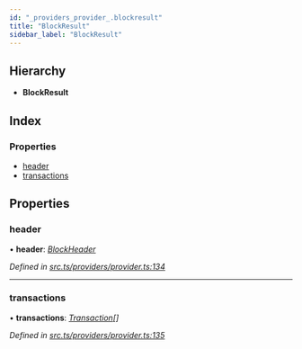 ```yaml
---
id: "_providers_provider_.blockresult"
title: "BlockResult"
sidebar_label: "BlockResult"
---
```


## Hierarchy

* **BlockResult**

## Index

### Properties

* [header](_providers_provider_.blockresult.md#header)
* [transactions](_providers_provider_.blockresult.md#transactions)

## Properties

###  header

• **header**: *[BlockHeader](_providers_provider_.blockheader.md)*

*Defined in [src.ts/providers/provider.ts:134](https://github.com/nearprotocol/nearlib/blob/de49029/src.ts/providers/provider.ts#L134)*

___

###  transactions

• **transactions**: *[Transaction](_providers_provider_.transaction.md)[]*

*Defined in [src.ts/providers/provider.ts:135](https://github.com/nearprotocol/nearlib/blob/de49029/src.ts/providers/provider.ts#L135)*
